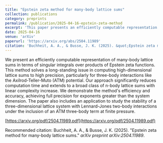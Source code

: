 ```yaml
---
title: "Epstein zeta method for many-body lattice sums"
collection: publications
category: preprints
permalink: /publication/2025-04-16-epstein-zeta-method
excerpt: 'This paper presents an efficiently computable representation of many-body lattice sums in terms of singular integrals over products of Epstein zeta functions.'
date: 2025-04-16
venue: 'arXiv'
paperurl: 'https://arxiv.org/abs/2504.11989'
citation: 'Buchheit, A. A., & Busse, J. K. (2025). &quot;Epstein zeta method for many-body lattice sums.&quot; <i>arXiv preprint arXiv:2504.11989</i>.'
---
```

We present an efficiently computable representation of many-body lattice sums in terms of singular integrals over products of Epstein zeta functions. This method solves a long-standing issue in computing high-dimensional lattice sums to high precision, particularly for three-body interactions like the Axilrod-Teller-Muto (ATM) potential. Our approach significantly reduces computation time and extends to a broad class of n-body lattice sums with linear complexity increase. We demonstrate the method's efficiency and accuracy, achieving full precision for exponents greater than the system dimension. The paper also includes an application to study the stability of a three-dimensional lattice system with Lennard-Jones two-body interactions under the inclusion of an ATM three-body term at finite pressure.

[https://arxiv.org/pdf/2504.11989.pdf](https://arxiv.org/pdf/2504.11989.pdf)

Recommended citation: Buchheit, A. A., & Busse, J. K. (2025). "Epstein zeta method for many-body lattice sums." <i>arXiv preprint arXiv:2504.11989</i>.

